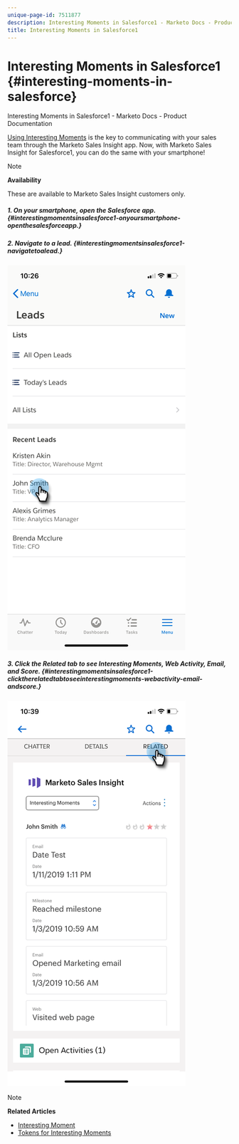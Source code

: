 ```yaml
---
unique-page-id: 7511877
description: Interesting Moments in Salesforce1 - Marketo Docs - Product Documentation
title: Interesting Moments in Salesforce1
---
```


# Interesting Moments in Salesforce1 {#interesting-moments-in-salesforce}

Interesting Moments in Salesforce1 - Marketo Docs - Product Documentation

[Using Interesting Moments](../../../../../welcome-to-marketo-docs/product-docs/marketo-sales-insight/msi-for-salesforce/features/tabs-in-the-msi-panel/interesting-moments-(msi)/using-interesting-moments.md) is the key to communicating with your sales team through the Marketo Sales Insight app. Now, with Marketo Sales Insight for Salesforce1, you can do the same with your smartphone!

>[!NOTE]
>
>**Availability**
>
>These are available to Marketo Sales Insight customers only.

##### 1. On your smartphone, open the Salesforce app. {#interestingmomentsinsalesforce1-onyoursmartphone-openthesalesforceapp.}

##### 2. Navigate to a lead. {#interestingmomentsinsalesforce1-navigatetoalead.}

![](assets/one.png)

##### 3. Click the Related tab to see Interesting Moments, Web Activity, Email, and Score. {#interestingmomentsinsalesforce1-clicktherelatedtabtoseeinterestingmoments-webactivity-email-andscore.}

![](assets/two.png)

>[!NOTE]
>
>**Related Articles**
>
>* [Interesting Moment](../../../../../welcome-to-marketo-docs/product-docs/core-marketo-concepts/smart-campaigns/flow-actions/interesting-moment.md)
>* [Tokens for Interesting Moments](../../../../../welcome-to-marketo-docs/product-docs/marketo-sales-insight/msi-for-salesforce/features/tabs-in-the-msi-panel/interesting-moments-(msi)/tokens-for-interesting-moments.md)
>


